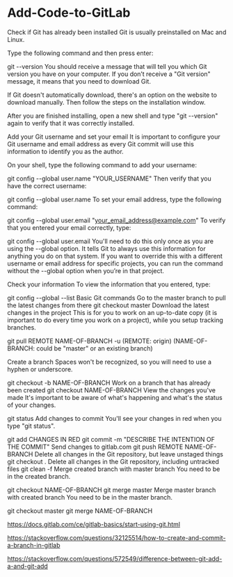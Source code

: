 # Add-Code-to-GitLab

Check if Git has already been installed 
Git is usually preinstalled on Mac and Linux.

Type the following command and then press enter:

git --version
You should receive a message that will tell you which Git version you have on your computer. If you don’t receive a "Git version" message, it means that you need to download Git.

If Git doesn't automatically download, there's an option on the website to download manually. Then follow the steps on the installation window.

After you are finished installing, open a new shell and type "git --version" again to verify that it was correctly installed.

Add your Git username and set your email 
It is important to configure your Git username and email address as every Git commit will use this information to identify you as the author.

On your shell, type the following command to add your username:

git config --global user.name "YOUR_USERNAME"
Then verify that you have the correct username:

git config --global user.name
To set your email address, type the following command:

git config --global user.email "your_email_address@example.com"
To verify that you entered your email correctly, type:

git config --global user.email
You'll need to do this only once as you are using the --global option. It tells Git to always use this information for anything you do on that system. If you want to override this with a different username or email address for specific projects, you can run the command without the --global option when you’re in that project.

Check your information 
To view the information that you entered, type:

git config --global --list
Basic Git commands 
Go to the master branch to pull the latest changes from there 
git checkout master
Download the latest changes in the project 
This is for you to work on an up-to-date copy (it is important to do every time you work on a project), while you setup tracking branches.

git pull REMOTE NAME-OF-BRANCH -u
(REMOTE: origin) (NAME-OF-BRANCH: could be "master" or an existing branch)

Create a branch 
Spaces won't be recognized, so you will need to use a hyphen or underscore.

git checkout -b NAME-OF-BRANCH
Work on a branch that has already been created 
git checkout NAME-OF-BRANCH
View the changes you've made 
It's important to be aware of what's happening and what's the status of your changes.

git status
Add changes to commit 
You'll see your changes in red when you type "git status".

git add CHANGES IN RED
git commit -m "DESCRIBE THE INTENTION OF THE COMMIT"
Send changes to gitlab.com 
git push REMOTE NAME-OF-BRANCH
Delete all changes in the Git repository, but leave unstaged things 
git checkout .
Delete all changes in the Git repository, including untracked files 
git clean -f
Merge created branch with master branch 
You need to be in the created branch.

git checkout NAME-OF-BRANCH
git merge master
Merge master branch with created branch 
You need to be in the master branch.

git checkout master
git merge NAME-OF-BRANCH



https://docs.gitlab.com/ce/gitlab-basics/start-using-git.html

https://stackoverflow.com/questions/32125514/how-to-create-and-commit-a-branch-in-gitlab

https://stackoverflow.com/questions/572549/difference-between-git-add-a-and-git-add

